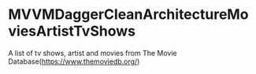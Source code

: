 # MVVMDaggerCleanArchitectureMoviesArtistTvShows
A list of tv shows, artist and movies from The Movie Database(https://www.themoviedb.org/)
